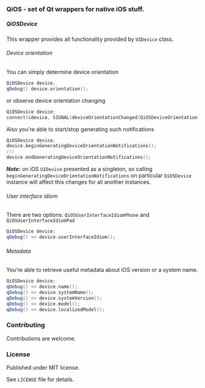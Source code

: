 ### QiOS - set of Qt wrappers for native iOS stuff.

##### QiOSDevice

This wrapper provides all functionality provided by `UIDevice` class.

###### Device orientation

You can simply determine device orientation

```cpp
QiOSDevice device;
qDebug() device.orientation();
```

or observe device orientation changing

```cpp
QiOSDevice device;
connect(&device, SIGNAL(deviceOrientationChanged(QiOSDeviceOrientation)), this, SLOT(deviceOrientationChanged(QiOSDeviceOrientation)));
```

Also you're able to start/stop generating such notifications

```cpp
QiOSDevice device;
device.beginGeneratingDeviceOrientationNotifications();
///
device.endGeneratingDeviceOrientationNotifications();
```
**_Note:_** on iOS `UIDevice` presented as a singleton, so calling `beginGeneratingDeviceOrientationNotifications` on particular `QiOSDevice` instance will affect this changes for all another instances.

###### User interface idiom

There are two options: `QiOSUserInterfaceIdiomPhone` and `QiOSUserInterfaceIdiomPad`

```cpp
QiOSDevice device;
qDebug() << device.userInterfaceIdiom();
```

###### Metadata

You're able to retrieve useful metadata about iOS version or a system name.

```cpp
QiOSDevice device;
qDebug() << device.name();
qDebug() << device.systemName();
qDebug() << device.systemVersion();
qDebug() << device.model();
qDebug() << device.localizedModel();
```

### Contributing

Contributions are welcome.

### License

Published under MIT license.

See `LICENSE` file for details.